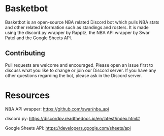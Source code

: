 # Basketbot

Basketbot is an open-source NBA related Discord bot which pulls NBA stats and other related information such as standings and rosters.
It is made using the discord.py wrapper by Rapptz, the NBA API wrapper by Swar Patel and the Google Sheets API.

## Contributing

Pull requests are welcome and encouraged. Please open an issue first to discuss what you like to change or join our Discord server.
If you have any other questions regarding the bot, please ask in the Discord server.

# Resources

NBA API wrapper: https://github.com/swar/nba_api

discord.py: https://discordpy.readthedocs.io/en/latest/index.html#

Google Sheets API: https://developers.google.com/sheets/api